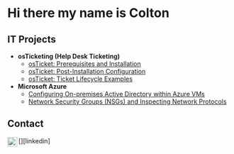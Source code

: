 <h1>Hi there my name is Colton</h1>

<h2>IT Projects</h2>

- <b>osTicketing (Help Desk Ticketing)</b>
  - [osTicket: Prerequisites and Installation]()
  - [osTicket: Post-Installation Configuration]()
  - [osTicket: Ticket Lifecycle Examples]()
- <b>Microsoft Azure</b>
  - [Configuring On-premises Active Directory within Azure VMs]()
  - [Network Security Groups (NSGs) and Inspecting Network Protocols]()

<h2>Contact</h2>
[<img align="left" alt="Colton | LinkedIn" width="22px" src="https://cdn.jsdelivr.net/npm/simple-icons@v3/icons/linkedin.svg" />][linkedin]

[linkedin]: https://www.linkedin.com/in/coltontrau/

